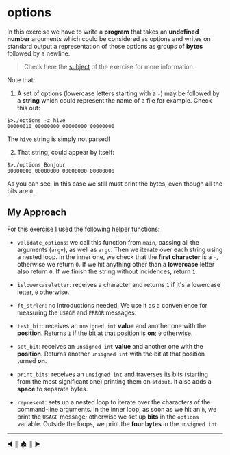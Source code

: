 # options
In this exercise we have to write a **program** that takes an **undefined number** arguments which could be considered as options and writes on standard output a representation of those options as groups of **bytes** followed by a newline.

> Check here the [subject](https://github.com/lifeBalance/c_exam/blob/main/05/option/subject.en.txt) of the exercise for more information.

Note that:

1. A set of options (lowercase letters starting with a `-`) may be followed by a **string** which could represent the name of a file for example. Check this out:
```
$>./options -z hive
00000010 00000000 00000000 00000000
```

 The `hive` string is simply not parsed!

2. That string, could appear by itself:
```
$>./options Bonjour
00000000 00000000 00000000 00000000
```

 As you can see, in this case we still must print the bytes, even though all the bits are `0`.

## My Approach
For this exercise I used the following helper functions:

* `validate_options`: we call this function from `main`, passing all the arguments (`argv`), as well as `argc`. Then we iterate over each string using a nested loop. In the inner one, we check that the **first character** is a `-`, otherwise we return `0`. If we hit anything other than a **lowercase** letter also return `0`. If we finish the string without incidences, return `1`.

* `islowercaseletter`: receives a character and returns `1` if it's a lowercase letter, `0` otherwise.

* `ft_strlen`: no introductions needed. We use it as a convenience for measuring the `USAGE` and `ERROR` messages.

* `test_bit`: receives an `unsigned int` **value** and another one with the **position**. Returns `1` if the bit at that position is **on**; `0` otherwise.
* `set_bit`: receives an `unsigned int` **value** and another one with the **position**. Returns another `unsigned int` with the bit at that position turned **on**.

* `print_bits`: receives an `unsigned int` and traverses its bits (starting from the most significant one) printing them on `stdout`. It also adds a **space** to separate bytes.

* `represent`: sets up a nested loop to iterate over the characters of the command-line arguments. In the inner loop, as soon as we hit an `h`, we print the `USAGE` message; otherwise we set up **bits** in the `options` variable. Outside the loops, we print the **four bytes** in the `unsigned int`.

---
[:arrow_backward:][back] ║ [:house:][home] ║ [:arrow_forward:][next]

<!-- navigation -->
[home]: ../../README.md
[back]: ./brackets.md
[next]: ./print_memory.md